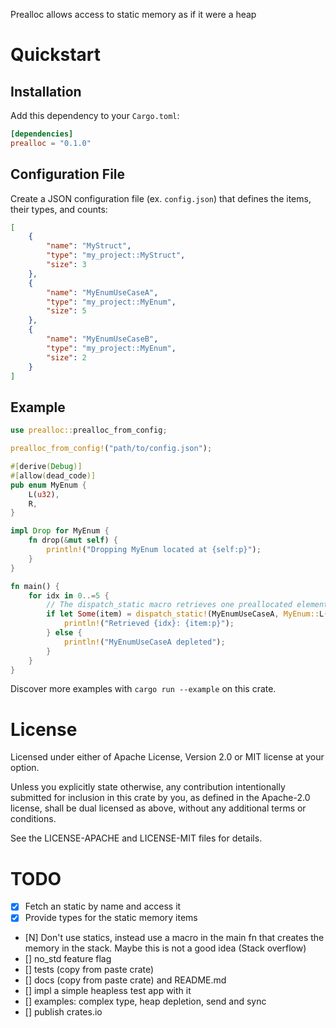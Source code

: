 Prealloc allows access to static memory as if it were a heap

# Quickstart

## Installation

Add this dependency to your `Cargo.toml`:

```toml
[dependencies]
prealloc = "0.1.0"
```

## Configuration File

Create a JSON configuration file (ex. `config.json`) that defines the items, their types, and counts:

```json
[
    {
        "name": "MyStruct",
        "type": "my_project::MyStruct",
        "size": 3
    },
    {
        "name": "MyEnumUseCaseA",
        "type": "my_project::MyEnum",
        "size": 5
    },
    {
        "name": "MyEnumUseCaseB",
        "type": "my_project::MyEnum",
        "size": 2
    }
]
```

## Example

```rust
use prealloc::prealloc_from_config;

prealloc_from_config!("path/to/config.json");

#[derive(Debug)]
#[allow(dead_code)]
pub enum MyEnum {
    L(u32),
    R,
}

impl Drop for MyEnum {
    fn drop(&mut self) {
        println!("Dropping MyEnum located at {self:p}");
    }
}

fn main() {
    for idx in 0..=5 {
        // The dispatch_static macro retrieves one preallocated element and initializes it. 
        if let Some(item) = dispatch_static!(MyEnumUseCaseA, MyEnum::L(33)) {
            println!("Retrieved {idx}: {item:p}");
        } else {
            println!("MyEnumUseCaseA depleted");
        }
    }
}

```

Discover more examples with `cargo run --example` on this crate.

# License

Licensed under either of Apache License, Version 2.0 or MIT license at your option.

Unless you explicitly state otherwise, any contribution intentionally submitted for inclusion in this crate by you, as defined in the Apache-2.0 license, shall be dual licensed as above, without any additional terms or conditions.

See the LICENSE-APACHE and LICENSE-MIT files for details.

# TODO

* [x] Fetch an static by name and access it
* [x] Provide types for the static memory items
* [N] Don't use statics, instead use a macro in the main fn that creates the memory in the stack. Maybe this is not a good idea (Stack overflow)
* [] no_std feature flag
* [] tests (copy from paste crate)
* [] docs (copy from paste crate) and README.md
* [] impl a simple heapless test app with it 
* [] examples: complex type, heap depletion, send and sync
* [] publish crates.io